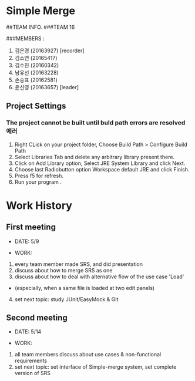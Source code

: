 ﻿# Simple Merge

##TEAM INFO.
###TEAM 16

###MEMBERS  : 
1. 김은경 (20163927) [recorder]
2. 김소연 (20165417) 
3. 김수진 (20160342) 
4. 남유선 (20163228) 
5. 손승표 (20162581) 
6. 윤신영 (20163657) [leader]

## Project Settings

### The project cannot be built until buld path errors are resolved 에러
1. Right CLick on your project folder, Choose Build Path > Configure Build Path
2. Select Libraries Tab and delete any arbitrary library present there.
3. Click on Add Library option, Select JRE System Library and click Next.
4. Choose last Radiobutton option Workspace default JRE and click Finish.
5. Press f5 for refresh.
6. Run your program .



Work History
============
## First meeting
* DATE: 5/9

* WORK: 
1. every team member made SRS, and did presentation
2. discuss about how to merge SRS as one
3. discuss about how to deal with alternative flow of the use case 'Load'
- (especially, when a same file is loaded at two edit panels)
4. set next topic: study JUnit/EasyMock & Git


Second meeting
--------------
* DATE: 5/14

* WORK:
1. all team members discuss about use cases & non-functional requirements
2. set next topic: set interface of Simple-merge system, set complete version of SRS


